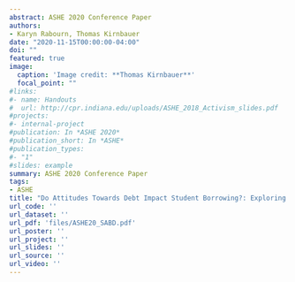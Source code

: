```yaml
---
abstract: ASHE 2020 Conference Paper
authors:
- Karyn Rabourn, Thomas Kirnbauer
date: "2020-11-15T00:00:00-04:00"
doi: ""
featured: true
image:
  caption: 'Image credit: **Thomas Kirnbauer**'
  focal_point: ""
#links:
#- name: Handouts
#  url: http://cpr.indiana.edu/uploads/ASHE_2018_Activism_slides.pdf
#projects:
#- internal-project
#publication: In *ASHE 2020*
#publication_short: In *ASHE*
#publication_types:
#- "1"
#slides: example
summary: ASHE 2020 Conference Paper
tags:
- ASHE
title: "Do Attitudes Towards Debt Impact Student Borrowing?: Exploring Connections Between Reliance, Borrowing, and Debt Loads "
url_code: ''
url_dataset: ''
url_pdf: 'files/ASHE20_SABD.pdf'
url_poster: ''
url_project: ''
url_slides: ''
url_source: ''
url_video: ''
---
```


